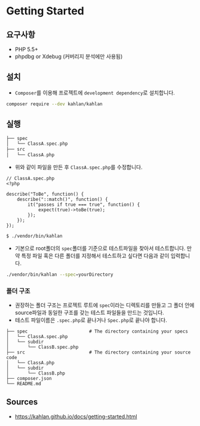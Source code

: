# Getting Started

## 요구사항

* PHP 5.5+
* phpdbg or Xdebug (커버리지 분석에만 사용됨)

## 설치

* `Composer`를 이용해 프로젝트에 `development dependency`로 설치합니다.

```bash
composer require --dev kahlan/kahlan
```

## 실행

```php
├── spec
│   └── ClassA.spec.php
├── src
│   └── ClassA.php
```

* 위와 같이 파일을 만든 후 `ClassA.spec.php`를 수정합니다.

```
// ClassA.spec.php
<?php

describe("ToBe", function() {
    describe("::match()", function() {
        it("passes if true === true", function() {
            expect(true)->toBe(true);
        });
    });
});
```

```bash
$ ./vendor/bin/kahlan
```

* 기본으로 root폴더의 `spec`폴더를 기준으로 테스트파일을 찾아서 테스트합니다.
  만약 특정 파일 혹은 다른 폴더를 지정해서 테스트하고 싶다면 다음과 같이
  입력합니다.

```bash
./vendor/bin/kahlan --spec=yourDirectory
```

### 폴더 구조

* 권장하는 폴더 구조는 프로젝트 루트에 `spec`이라는 디렉토리를 만들고 그 폴더
  안에 source파일과 동일한 구조를 갖는 테스트 파일들을 만드는 것입니다.
* 테스트 파일이름은 `.spec.php`로 끝나거나 `Spec.php`로 끝나야 합니다.

```
├── spec                       # The directory containing your specs
│   └── ClassA.spec.php
│   └── subdir
│       └── ClassB.spec.php
├── src                        # The directory containing your source code
│   └── ClassA.php
│   └── subdir
│       └── ClassB.php
├── composer.json
└── README.md
```

## Sources

* https://kahlan.github.io/docs/getting-started.html
